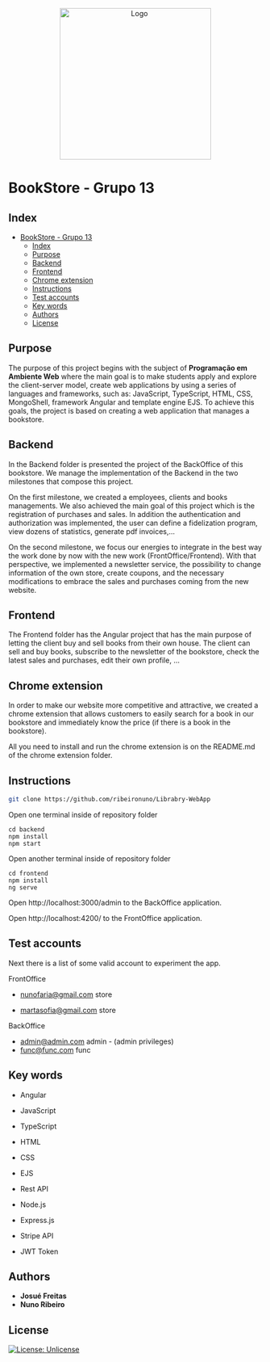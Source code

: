 <p align="center">
<img src="https://i.pinimg.com/736x/b2/38/01/b238018c0a4861898f3f44f78ce3eb2c.jpg" alt="Logo" width="300" />
</p>

# BookStore - Grupo 13


## Index

- [BookStore - Grupo 13](#bookstore---grupo-13)
  - [Index](#index)
  - [Purpose](#purpose)
  - [Backend](#backend)
  - [Frontend](#frontend)
  - [Chrome extension](#chrome-extension)
  - [Instructions](#instructions)
  - [Test accounts](#test-accounts)
  - [Key words](#key-words)
  - [Authors](#authors)
  - [License](#license)


## Purpose
The purpose of this project begins with the subject of **Programação em Ambiente Web** where the main goal is to make students apply and explore the client-server model, create web applications by using a series of languages and frameworks, such as: JavaScript, TypeScript, HTML, CSS, MongoShell, framework Angular and template engine EJS. To achieve this goals, the project is based on creating a web application that manages a bookstore. 

## Backend

In the Backend folder is presented the project of the BackOffice of this bookstore. We manage the implementation of the Backend in the two milestones that compose this project.

On the first milestone, we created a employees, clients and books managements. We also achieved the main goal of this project which is the registration of purchases and sales. In addition the authentication and authorization was implemented, the user can define a fidelization program, view dozens of statistics, generate pdf invoices,...

On the second milestone, we focus our energies to integrate in the best way the work done by now with the new work (FrontOffice/Frontend). With that perspective, we implemented a newsletter service, the possibility to change information of the own store, create coupons, and the necessary modifications to embrace the sales and purchases coming from the new website.

## Frontend

The Frontend folder has the Angular project that has the main purpose of letting the client buy and sell books from their own house. The client can sell and buy books, subscribe to the newsletter of the bookstore, check the latest sales and purchases, edit their own profile, ... 

## Chrome extension

In order to make our website more competitive and attractive, we created a chrome extension that allows customers to easily search for a book in our bookstore and immediately know the price (if there is a book in the bookstore). 

All you need to install and run the chrome extension is on the README.md of the chrome extension folder. 


## Instructions

```bash
git clone https://github.com/ribeironuno/Librabry-WebApp
```

Open one terminal inside of repository folder

```
cd backend
npm install
npm start

```

Open another terminal inside of repository folder
```
cd frontend
npm install
ng serve

```

Open http://localhost:3000/admin to the BackOffice application.

Open http://localhost:4200/ to the FrontOffice application.

## Test accounts

Next there is a list of some valid account to experiment the app.

FrontOffice
  
- nunofaria@gmail.com store

- martasofia@gmail.com store

BackOffice
 
- admin@admin.com admin - (admin privileges)
- func@func.com func


## Key words
- Angular

- JavaScript

- TypeScript

- HTML

- CSS

- EJS

- Rest API

- Node.js

- Express.js

- Stripe API

- JWT Token

## Authors

- **Josué Freitas**
- **Nuno Ribeiro**

## License

[![License: Unlicense](https://img.shields.io/badge/license-Unlicense-blue.svg)](http://unlicense.org/)